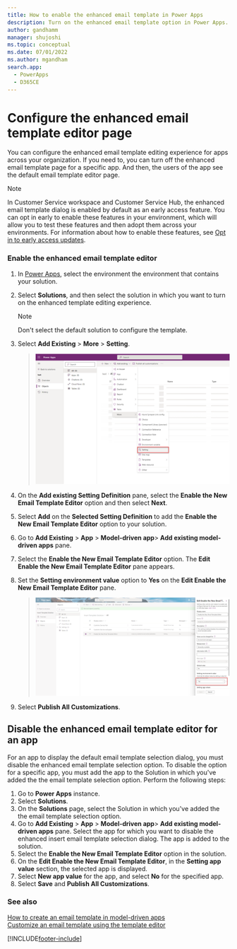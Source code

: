 ```yaml
---
title: How to enable the enhanced email template in Power Apps
description: Turn on the enhanced email template option in Power Apps.
author: gandhamm
manager: shujoshi
ms.topic: conceptual
ms.date: 07/01/2022
ms.author: mgandham
search.app: 
  - PowerApps
  - D365CE
---
```


# Configure the enhanced email template editor page


You can configure the enhanced email template editing experience for apps across your organization. If you need to, you can turn off the enhanced email template page for a specific app. And then, the users of the app see the default email template editor page.

> [!NOTE]
>  In Customer Service workspace and Customer Service Hub, the enhanced email template dialog is enabled by default as an early access feature. You can opt in early to enable these features in your environment, which will allow you to test these features and then adopt them across your environments. 
For information about how to enable these features, see [Opt in to early access updates](/power-platform/admin/opt-in-early-access-updates).

### Enable the enhanced email template editor

1. In [Power Apps](https://make.preview.powerapps.com/), select the environment the environment that contains your solution.
2. Select **Solutions**, and then select the solution in which you want to turn on the enhanced template editing experience.
   > [!NOTE]
   > Don't select the default solution to configure the template.
4. Select **Add Existing** > **More** > **Setting**.

   > ![Add a setting to a solution](media/usr-soln-setting.png)
1. On the **Add existing Setting Definition** pane, select the **Enable the New Email Template Editor** option and then select **Next**.
1. Select **Add** on the **Selected Setting Definition** to add the **Enable the New Email Template Editor** option to your solution. 
1.  Go to **Add Existing** > **App** > **Model-driven app**> **Add existing model-driven apps** pane.
1. Select the **Enable the New Email Template Editor** option. The **Edit Enable the New Email Template Editor** pane appears.
1. Set the **Setting environment value** option to **Yes** on the **Edit Enable the New Email Template Editor** pane.
   > ![Set the variable to no](media/cs-tmp-editor.png)
1. Select **Publish All Customizations**.

## Disable the enhanced email template editor for an app

For an app to display the default email template selection dialog, you must disable the enhanced email template selection option. To disable the option for a specific app, you must add the app to the Solution in which you've added the the email template selection option. Perform the following steps:

1. Go to **Power Apps** instance.
2. Select **Solutions**.
1. On the **Solutions** page, select the Solution in which you've added the the email template selection option.
1. Go to **Add Existing** > **App** > **Model-driven app**> **Add existing model-driven apps** pane. Select the app for which you want to disable the enhanced insert email template selection dialog. The app is added to the solution. 
1. Select the **Enable the New Email Template Editor** option in the solution.
1. On the **Edit Enable the New Email Template Editor**, in the **Setting app value** section, the selected app is displayed. 
2. Select **New app value** for the app, and select **No** for the specified app. 
4. Select **Save** and **Publish All Customizations**.
### See also

[How to create an email template  in model-driven apps](/power-apps/user/email-template-create)  
[Customize an email template using the template editor](/power-apps/user/cs-template-options)

[!INCLUDE[footer-include](../includes/footer-banner.md)]
